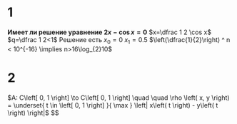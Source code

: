 # 1
**Имеет ли решение уравнение $2x-\cos x = 0$**
$x=\dfrac 1 2 \cos x$
$q=\dfrac 1 2<1$
Решение есть
$x_{0}=0$
$x_{1}=0.5$
$\left(\dfrac{1}{2}\right) ^ n < 10^{-16} \implies n>16\log_{2}10$

# 2
$A: C\left[ 0, 1 \right] \to C\left[ 0, 1 \right] \quad  \quad \rho \left( x, y \right) = \underset{ t \in \left[ 0, 1 \right] }{ \max } \left| x\left( t \right) - y\left( t \right) \right|$
$$